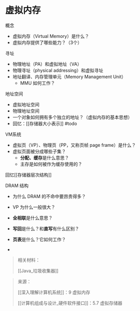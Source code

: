 # 虚拟内存

概念

* 虚拟内存（Virtual Memory）是什么？
* 虚拟内存提供了哪些能力？（3个）

寻址

* 物理地址（PA）和虚拟地址（VA）
* 物理寻址（physical addressing）和虚拟寻址
* 地址翻译、内存管理单元（Memory Management Unit）
  * MMU 如何工作？

地址空间

* 虚拟地址空间
* 物理地址空间
* 一个对象如何拥有多个独立的地址？（虚拟内存的基本思想）
* 回忆：[[存储器大小表示]] #todo

VM系统

* 虚拟页（VP）、物理页（PP，又称页帧 page frame）是什么？
* 虚拟页面被分成哪些子集？
  * **分配、缓存**是什么意思？
  * 主存是如何被作为缓存使用的？

回忆[[存储器层次结构]]

DRAM 结构

* 为什么 DRAM 的不命中要昂贵得多？
* VP 为什么一般很大？
* **全相联**是什么意思？
* **写回**是什么？和**直写**有什么区别？

* **页表**是什么？它如何工作？
* 





> 相关材料：
>
> 
>
> [[Java_垃圾收集器]]



> 来源：
>
> [[深入理解计算机系统]]：9 虚拟内存
>
> [[计算机组成与设计_硬件软件接口]]：5.7 虚拟存储器